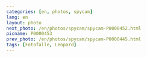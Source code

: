 ```yaml
---
categories: [en, photos, spycam]
lang: en
layout: photo
next_photo: /en/photos/spycam/spycam-P0000452.html
picname: P0000453
prev_photo: /en/photos/spycam/spycam-P0000445.html
tags: [Fotofalle, Leopard]
---
```

